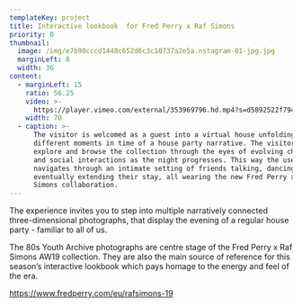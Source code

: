 ```yaml
---
templateKey: project
title: Interactive lookbook  for Fred Perry x Raf Simons
priority: 0
thumbnail:
  image: /img/e7b90cccd1448c652d6c3c10737a2e5a.nstagram-01-jpg.jpg
  marginLeft: 8
  width: 36
content:
  - marginLeft: 15
    ratio: 56.25
    video: >-
      https://player.vimeo.com/external/353969796.hd.mp4?s=d5892522f7944b0161e7ca701f9cdd30369168b3&profile_id=175
    width: 70
  - caption: >-
      The visitor is welcomed as a guest into a virtual house unfolding
      different moments in time of a house party narrative. The visitor can
      explore and browse the collection through the eyes of evolving characters
      and social interactions as the night progresses. This way the user
      navigates through an intimate setting of friends talking, dancing and
      eventually extending their stay, all wearing the new Fred Perry x Raf
      Simons collaboration.
---
```


The experience invites you to step into multiple narratively connected three-dimensional photographs, that display the evening of a regular house party - familiar to all of us.

The 80s Youth Archive photographs are centre stage of the Fred Perry x Raf Simons AW19 collection. They are also the main source of reference for this season’s interactive lookbook which pays homage to the energy and feel of the era.

<https://www.fredperry.com/eu/rafsimons-19>
